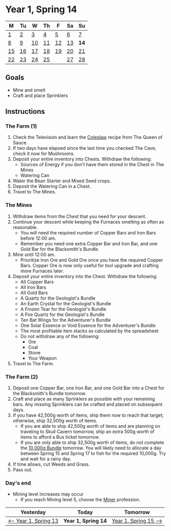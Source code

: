 # Year 1, Spring 14

| M                          | Tu                        | W                         | Th                        | F                         | Sa                        | Su                        |
| -------------------------- | ------------------------- | ------------------------- | ------------------------- |-------------------------- | ------------------------- | ------------------------- |
| [1](year-1-spring-1.md)    | [2](year-1-spring-2.md)   | [3](year-1-spring-3.md)   | [4](year-1-spring-4.md)   | [5](year-1-spring-5.md)   | [6](year-1-spring-6.md)   | [7](year-1-spring-7.md)   |
| [8](year-1-spring-8.md)    | [9](year-1-spring-9.md)   | [10](year-1-spring-10.md) | [11](year-1-spring-11.md) | [12](year-1-spring-12.md) | [13](year-1-spring-13.md) | **14**                    |
| [15](year-1-spring-15.md)  | [16](year-1-spring-16.md) | [17](year-1-spring-17.md) | [18](year-1-spring-18.md) | [19](year-1-spring-19.md) | [20](year-1-spring-20.md) | [21](year-1-spring-21.md) |
| [22](year-1-spring-22.md)  | [23](year-1-spring-23.md) | [24](year-1-spring-24.md) | [25](year-1-spring-25.md) |                           | [27](year-1-spring-27.md) | [28](year-1-spring-28.md) |

## Goals

- Mine and smelt
- Craft and place Sprinklers

## Instructions

### The Farm (1)

1. Check the Television and learn the [Coleslaw](https://stardewvalleywiki.com/Coleslaw) recipe from The Queen of Sauce.
2. If two days have elapsed since the last time you checked The Cave, check it now for Mushrooms.
3. Deposit your entire inventory into Chests. Withdraw the following:
   - Sources of Energy if you don't have them stored in the Chest in The Mines
   - Watering Can
4. Water the Bean Starter and Mixed Seed crops.
5. Deposit the Watering Can in a Chest.
6. Travel to The Mines.

### The Mines

1. Withdraw items from the Chest that you need for your descent.
2. Continue your descent while keeping the Furnaces smelting as often as reasonable.
   - You will need the required number of Copper Bars and Iron Bars before 12:00 am.
   - Remember you need one extra Copper Bar and Iron Bar, and one Gold Bar for the Blacksmith's Bundle.
3. Mine until 12:00 am.
   - Prioritize Iron Ore and Gold Ore once you have the required Copper Bars. Copper Ore is now only useful for tool upgrade and crafting more Furnaces later.
4. Deposit your entire inventory into the Chest. Withdraw the following:
   - All Copper Bars
   - All Iron Bars
   - All Gold Bars
   - A Quartz for the Geologist's Bundle
   - An Earth Crystal for the Geologist's Bundle
   - A Frozen Tear for the Geologist's Bundle
   - A Fire Quartz for the Geologist's Bundle
   - Ten Bat Wings for the Adventurer's Bundle
   - One Solar Essence or Void Essence for the Adventurer's Bundle
   - The most profitable item stacks as calculated by the spreadsheet
   - Do not withdraw any of the following:
     - Ore
     - Coal
     - Stone
     - Your Weapon
5. Travel to The Farm.

### The Farm (2)

1. Deposit one Copper Bar, one Iron Bar, and one Gold Bar into a Chest for the Blacksmith's Bundle tomorrow.
2. Craft and place as many Sprinklers as possible with your remaining bars. Any missing Sprinklers can be crafted and placed on subsequent days.
3. If you have 42,500g worth of items, ship them now to reach that target; otherwise, ship 32,500g worth of items.
   - If you are able to ship 42,500g worth of items and are planning on traveling to Skull Cavern tomorrow, ship an extra 500g worth of items to afford a Bus ticket tomorrow.
   - If you are only able to ship 32,500g worth of items, do not complete the [10,000g Bundle](https://stardewvalleywiki.com/Bundles#Vault) tomorrow. You will likely need to allocate a day between Spring 15 and Spring 17 to fish for the required 10,000g. Try and wait for a rainy day.
4. If time allows, cut Weeds and Grass.
5. Pass out.

### Day's end

- Mining level increases may occur
  - If you reach Mining level 5, choose the [Miner](https://stardewvalleywiki.com/Mining/Skill) profession.

| Yesterday                                   | Today                 | Tomorrow                                    |
| ------------------------------------------- | --------------------- | ------------------------------------------- |
| [⟵ Year 1, Spring 13](year-1-spring-13.md) | **Year 1, Spring 14** | [Year 1, Spring 15 ⟶](year-1-spring-15.md) |
